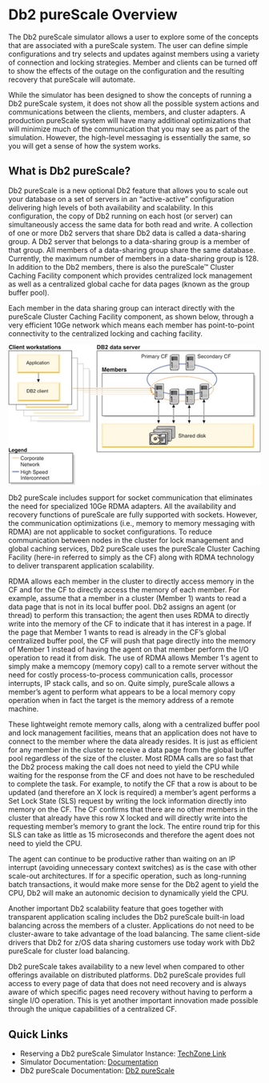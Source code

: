 # Db2 pureScale Overview

The Db2 pureScale simulator allows a user to explore some of the concepts that are associated with a pureScale system. The user can define simple configurations and try selects and updates against members using a variety of connection and locking strategies. Member and clients can be turned off to show the effects of the outage on the configuration and the resulting recovery that pureScale will automate. 

While the simulator has been designed to show the concepts of running a Db2 pureScale system, it does not show all the possible system actions and communications between the clients, members, and cluster adapters. A production pureScale system will have many additional optimizations that will minimize much of the communication that you may see as part of the simulation. However, the high-level messaging is essentially the same, so you will get a sense of how the system works. 

## What is Db2 pureScale?
Db2 pureScale is a new optional Db2 feature that allows you to scale out your database on a set of servers in an “active-active” configuration delivering high levels of both availability and scalability. In this configuration, the copy of Db2 running on each host (or server) can simultaneously access the same data for both read and write. A collection of one or more Db2 servers that share Db2 data is called a data-sharing group. A Db2 server that belongs to a data-sharing group is a member of that group. All members of a data-sharing group share the same database. Currently, the maximum number of members in a data-sharing group is 128. In addition to the Db2 members, there is also the pureScale™ Cluster Caching Facility component which provides centralized lock management as well as a centralized global cache for data pages (known as the group buffer pool). 

Each member in the data sharing group can interact directly with the pureScale Cluster Caching Facility component, as shown below, through a very efficient 10Ge network which means each member has point-to-point connectivity to the centralized locking and caching facility. 

![ps](ps-images/ps-architecture.png)

Db2 pureScale includes support for socket communication that eliminates the need for specialized 10Ge RDMA adapters. All the availability and recovery functions of pureScale are fully supported with sockets. However, the communication optimizations (i.e., memory to memory messaging with RDMA) are not applicable to socket configurations.
To reduce communication between nodes in the cluster for lock management and global caching services, Db2 pureScale uses the pureScale Cluster Caching Facility (here-in referred to simply as the CF) along with RDMA technology to deliver transparent application scalability. 

RDMA allows each member in the cluster to directly access memory in the CF and for the CF to directly access the memory of each member. For example, assume that a member in a cluster (Member 1) wants to read a data page that is not in its local buffer pool. Db2 assigns an agent (or thread) to perform this transaction; the agent then uses RDMA to directly write into the memory of the CF to indicate that it has interest in a page. If the page that Member 1 wants to read is already in the CF’s global centralized buffer pool, the CF will push that page directly into the memory of Member 1 instead of having the agent on that member perform the I/O operation to read it from disk. The use of RDMA allows Member 1's agent to simply make a memcopy (memory copy) call to a remote server without the need for costly process-to-process communication calls, processor interrupts, IP stack calls, and so on. Quite simply, pureScale allows a member’s agent to perform what appears to be a local memory copy operation when in fact the target is the memory address of a remote machine. 

These lightweight remote memory calls, along with a centralized buffer pool and lock management facilities, means that an application does not have to connect to the member where the data already resides. It is just as efficient for any member in the cluster to receive a data page from the global buffer pool regardless of the size of the cluster. Most RDMA calls are so fast that the Db2 process making the call does not need to yield the CPU while waiting for the response from the CF and does not have to be rescheduled to complete the task. For example, to notify the CF that a row is about to be updated (and therefore an X lock is required) a member’s agent performs a Set Lock State (SLS) request by writing the lock information directly into memory on the CF. The CF confirms that there are no other members in the cluster that already have this row X locked and will directly write into the requesting member’s memory to grant the lock. The entire round trip for this SLS can take as little as 15 microseconds and therefore the agent does not need to yield the CPU.
 
The agent can continue to be productive rather than waiting on an IP interrupt (avoiding unnecessary context switches) as is the case with other scale-out architectures. If for a specific operation, such as long-running batch transactions, it would make more sense for the Db2 agent to yield the CPU, Db2 will make an autonomic decision to dynamically yield the CPU.
 
Another important Db2 scalability feature that goes together with transparent application scaling includes the Db2 pureScale built-in load balancing across the members of a cluster. Applications do not need to be cluster-aware to take advantage of the load balancing. The same client-side drivers that Db2 for z/OS data sharing customers use today work with Db2 pureScale for cluster load balancing. 

Db2 pureScale takes availability to a new level when compared to other offerings available on distributed platforms. Db2 pureScale provides full access to every page of data that does not need recovery and is always aware of which specific pages need recovery without having to perform a single I/O operation. This is yet another important innovation made possible through the unique capabilities of a centralized CF. 

## Quick Links

* Reserving a Db2 pureScale Simulator Instance: [TechZone Link](https://ibm.biz/techzone-purescale)
* Simulator Documentation: [Documentation](https://IBM.github.io/purescale-demo/)
* Db2 pureScale Documentation: [Db2 pureScale](https://www.ibm.com/docs/en/db2/12.1?topic=editions-introduction-db2-purescale-environment)

